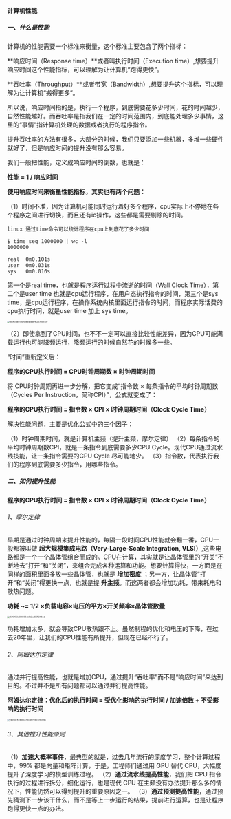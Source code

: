#### 计算机性能

##### 一、什么是性能

计算机的性能需要一个标准来衡量，这个标准主要包含了两个指标：

**响应时间（Response time）**或者叫执行时间（Execution time）,想要提升响应时间这个性能指标，可以理解为让计算机“跑得更快”。

**吞吐率（Throughput）**或者带宽（Bandwidth）,想要提升这个指标，可以理解为让计算机“搬得更多”。

所以说，响应时间指的是，执行一个程序，到底需要花多少时间，花的时间越少，自然性能越好。而吞吐率是指我们在一定的时间范围内，到底能处理多少事情，这里的“事情”指计算机处理的数据或者执行的程序指令。

提升吞吐率的方法有很多，大部分的时候，我们只要添加一些机器，多堆一些硬件就好了，但是响应时间的提升没有那么容易。

我们一般把性能，定义成响应时间的倒数，也就是：

**性能 = 1 / 响应时间**

**使用响应时间来衡量性能指标，其实也有两个问题：**

（1）时间不准，因为计算机可能同时运行着好多个程序，cpu实际上不停地在各个程序之间进行切换，而且还有io操作，这些都是需要剔除的时间。

```
linux 通过time命令可以统计程序在cpu上到底花了多少时间

$ time seq 1000000 | wc -l
1000000

real  0m0.101s
user  0m0.031s
sys   0m0.016s

```

第一个是real time，也就是程序运行过程中流逝的时间（Wall Clock Time），第二个是user time 也就是cpu运行程序，在用户态执行指令的时间，第三个是sys time，是cpu运行程序，在操作系统内核里面运行指令的时间，而程序实际话费的cpu执行时间，就是user time 加上 sys time。

<img src="https://liuyang-picbed.oss-cn-shanghai.aliyuncs.com/img/0b340db019d7e389a2bde4c237ee4700.jpg" alt="0b340db019d7e389a2bde4c237ee4700" style="zoom:33%;" />

（2）即使拿到了CPU时间，也不不一定可以直接比较性能差异，因为CPU可能满载运行也可能降频运行，降频运行的时候自然花的时候多一些。

“时间”重新定义后：

**程序的CPU执行时间 =  CPU时钟周期数 × 时钟周期时间**  

将 CPU时钟周期再进一步分解，把它变成“指令数 × 每条指令的平均时钟周期数（Cycles Per Instruction，简称CPI）”，公式就变成了：

**程序的CPU执行时间 = 指令数 × CPI × 时钟周期时间（Clock Cycle Time）**

解决性能问题，主要是优化公式中的三个因子：

（1）时钟周期时间，就是计算机主频（提升主频，摩尔定律）
（2）每条指令的平均时钟周期数CPI，就是一条指令到底需要多少CPU Cycle。现代CPU通过流水线技能，让一条指令需要的CPU Cycle 尽可能地少。
（3）指令数，代表执行我们的程序到底需要多少指令，用哪些指令。

##### 二、如何提升性能

**程序的CPU执行时间 = 指令数 × CPI × 时钟周期时间（Clock Cycle Time）**

###### 1、摩尔定律

早期是通过时钟周期来提升性能的，每隔一段时间CPU性能就会翻一番，CPU一般都被叫做 **超大规模集成电路（Very-Large-Scale Integration, VLSI）**,这些电路都是一个一个晶体管组合而成的。CPU在计算，其实就是让晶体管里的“开关”不断地去“打开”和“关闭”，来组合完成各种运算和功能。想要计算得快，一方面是在同样的面积里面多放一些晶体管，也就是 **增加密度** ；另一方，让晶体管“打开”和“关闭”得更快一点，也就是提 **升主频**。而这两者都会增加功耗，带来耗电和散热问题。

**功耗 ~= 1/2 ×负载电容×电压的平方×开关频率×晶体管数量**

<img src="https://liuyang-picbed.oss-cn-shanghai.aliyuncs.com/img/f59f2f33e308000cb5d2ad017f2ff8ed.jpeg" alt="f59f2f33e308000cb5d2ad017f2ff8ed" style="zoom: 33%;" />

功耗增加太多，就会导致CPU散热跟不上。虽然制程的优化和电压的下降，在过去20年里，让我们的CPU性能有所提升，但现在已经不行了。

###### 2、阿姆达尔定律

通过并行提高性能，也就是增加CPU，通过提升“吞吐率”而不是“响应时间”来达到目的。不过并不是所有问题都可以通过并行提高性能。

**阿姆达尔定律：优化后的执行时间 = 受优化影响的执行时间 / 加速倍数 + 不受影响的执行时间**

<img src="https://liuyang-picbed.oss-cn-shanghai.aliyuncs.com/img/f1d05ec439e6377803df741bc07b09e5.jpeg" alt="f1d05ec439e6377803df741bc07b09e5" style="zoom:33%;" />

###### 3、其他提升性能原则

（1）**加速大概率事件**，最典型的就是，过去几年流行的深度学习，整个计算过程中，99% 都是向量和矩阵计算，于是，工程师们通过用 GPU 替代 CPU，大幅度提升了深度学习的模型训练过程。
（2）**通过流水线提高性能**，我们把 CPU 指令执行的过程进行拆分，细化运行，也是现代 CPU 在主频没有办法提升那么多的情况下，性能仍然可以得到提升的重要原因之一。
（3）**通过预测提高性能**，通过预先猜测下一步该干什么，而不是等上一步运行的结果，提前进行运算，也是让程序跑得更快一点的办法。

